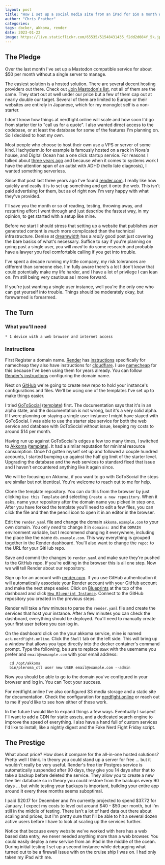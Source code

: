 ```yaml
---
layout: post
title: "How I set up a social media site from an iPad for $50 a month without managing servers."
author: "Chris Prather"
categories:
tags: docker, akkoma, render
date: 2023-01-22
image: https://live.staticflickr.com/65535/51548431435_f2dd2d084f_5k.jpg
---
```


## The Pledge

Over the last month I've set up a Mastodon compatible service for about $50 per
month without a single server to manage.

The easiest solution is a hosted solution. There are several decent hosting
providers out there. Check out [Join Mastodon's
list](https://docs.joinmastodon.org/user/run-your-own/), not all of them are
the same. They start out at well under our price but a few of them cap out at
nearly double our target. Several of them are limited to Europe or their
websites are entirely in Japanese, which for my monoglot self is a non-starter.

I don't know how things at nerdfight.online will scale and how soon I'd go from
starter tier to "call us for a quote". I also wanted direct access to the
codebase, or at least the database for some of the features I'm planning on. So
I decided to host my own.

Most people who choose to host their own use a VPS or server of some kind.
Hachyderm.io for example is famously hosted on a rack in Nova's house, and
Digital Ocean has a one click startup service. For reasons I talked about
[three years
ago](https://chris.prather.org/Building-a-Shopify-App-With-Perl-Part-1.html)
and because when it comes to systems work I have the attention span of an
autist with ADHD (hello late diagnosis), I wanted something serverless.

Since that post last three years ago I've  found
[render.com](https://render.com). I really like how quickly and easily it is to
set up something and get it onto the web. This isn't paid advertising for them,
but as of right now I'm very happy with what they've provided.

I'll save you the month or so of reading, testing, throwing away, and
restarting effort I went through and just describe the fastest way, in my
opinion, to get started with a setup like mine.

Before we start I should stress that setting up a website that publishes user
generated content is *much* more complicated than the technical infrastructure.
Denise at [dreamwidth](https://denise.dreamwidth.org/91757.html) has a _really_
good post just covering the bare basics of what's necessary. Suffice to say if
you're planning on going past a single user, you will _need_ to do some
research and probably have a lawyer you feel comfortable calling if you get
into trouble.

I've spent a decade running my little company, my risk tolerances are different
than someone else. I'm fully aware there's a lot I don't know that could
potentially make my life harder, and I have a lot of privilege I can lean
on. I'm still being very cautious as I move forward.

If you're just wanting a single user instance, well you're the only one who can
get yourself into trouble. Things should be moderately okay, but forewarned is
forearmed.

## The Turn

### What you'll need

    * 1 device with a web browser and internet access

### Instructions

First Register a domain name. [Render](https://render.com) has
[instructions](https://render.com/docs/configure-namecheap-dns) specifically
for namecheap they also have instructions for
[cloudflare](https://render.com/docs/configure-cloudflare-dns). I use
[namecheap](https://namecheap.com) for this because I've been using them for
years already. You can follow [Render's
instructions](https://render.com/docs/configure-namecheap-dns) configuring the
domain name.

Next on [GitHub](https://github.com) we're going to create new repo to hold
your instance's configurations and files. We'll be using one of the templates
I've set up to make things easier.

I tried [GoToSocial](https://github.com/superseriousbusiness/gotosocial)
([template](https://github.com/Tamarou/gotosocial-render)) first. The
documentation says that it's in an alpha state, and the documentation is not
wrong, but it's a very solid alpha. If I were planning on staying a single user
instance I might have stayed with GoToSocial. I was able to use the starter
size service for both the web service and database with GoToSocial without
issue, keeping my costs to around $14 per month.

Having run up against GoToSocial's edges a few too many times, I switched to
[Akkoma](https://akkoma.social)
([template](https://github.com/Tamarou/akkoma-render)). It had a similar
reputation for minimal resource consumption. Once I'd gotten myself set up and
followed a couple hundred accounts, I started bumping up against the half gig
limit of the starter level. Upgrading the database and the web services to
standard fixed that issue and I haven't encountered anything like it again
since.

We will be focusing on Akkoma, if you want to go with GoToSocial the steps are
similar but not identical. You're welcome to reach out to me for help.

Clone the template repository. You can do this from the browser by just
clicking `Use this Template` and selecting `Create a new repository`. When it
asks, name your repository after the domain name you picked in step one. After
you have forked the template you'll need to edit a few files, you can click the
file and then the pencil icon to open it in an editor in the browser.

Edit the `render.yaml` file and change the domain `akkoma.example.com` to your
own domain. You only *need* to change it in `domains:` and the `DOMAIN`
environment variable, but I recommend changing it everywhere, including the
place like the name `db.example.com`. This way everything is grouped together
in the Render dashboard. You'll also want to change the `repo:` to the URL for
your GitHub repo.

Save and commit the changes to `render.yaml` and make sure they're pushed to
the GitHub repo. If you're editing in the browser this is all one step. Now we
will tell Render about our repository.

Sign up for an account with
[render.com](https://dashboard.render.com/register). If you use GitHub
authentication it will automatically associate your Render account with your
GitHub account and make the next steps easier. Click on
[Blueprints](https://dashboard.render.com/blueprints) at the top of the
dashboard and click [`New Blueprint
Instance`](https://dashboard.render.com/select-repo?type=blueprint). Connect to
the GitHub repository you created in the previous steps.

Render will take a few minutes to parse the `render.yaml` file and create the
services that host your instance. After a few minutes you can check the
dashboard, everything should be deployed. You'll need to manually create your
first user before you can log in.

On the dashboard click on the your akkoma service, mine is named
`ack.nerdfight.online`. Click the `Shell` tab on the left side. This will bring
up a window that allows you type directly into the docker container's command
prompt. Type the following, be sure to replace `USER` with the username you
prefer and `email@exmample.com` with your email address:

```shell
  cd /opt/akkoma
  bin/pleroma_ctl user new USER email@example.com --admin
```

Now you should be able to go to the domain you've configured in your browser
and log in. You can Toot your success.

For nerdfight.online I've also configured S3 media storage and a static site
for documentation. Check the configuration for
[nerdfight.online](https://github.com/tamarou/nerdfight.online) or reach out to
me if you'd like to see how either of these work.

In the future I would like to expand things a few ways. Eventually I suspect
I'll want to add a CDN for static assets, and a dedicated search engine to
improve the speed of everything. I also have a hand full of custom services I'd
like to install, like a nightly digest and the Fake Nerd Fight Friday script.

## The Prestige

What about price? How does it compare for the all-in-one hosted solutions?
Pretty well I think. In theory you could stand up a server for free … but it
wouldn't really be very useful. Render's free tier Postgres service is
automatically suspended after 90 days, they give you 14 days after that to take
a backup before deleted the service. They allow you to create a new free tier
database so in theory you could restore from the backups every 90 days … but
while testing your backups is important, building your entire app around it
every three months seems suboptimal.

I paid $20.17 for December and I'm currently projected to spend $37.72 for
January. I expect my costs to level out around $40 - $50 per month, but I'm
still in the middle of testing. There isn't a lot of hard data out there about
scaling and prices, but I'm pretty sure that I'll be able to hit a several
dozen active users before I have to look at scaling up the services further.

Notice that because every website we've worked with here has a web based data
entry, we never needed anything more than a web browser. You could easily
deploy a new service from an iPad in the middle of the ocean. During initial
testing I set up a second instance while debugging what turned out to be a
firewall issue with on the cruise ship I was on. I had only taken my iPad with
me.
